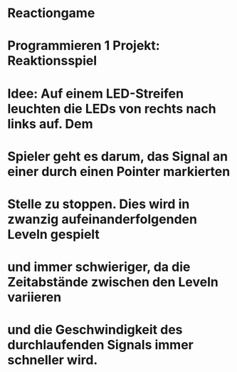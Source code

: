 # Reactiongame

# Programmieren 1 Projekt: Reaktionsspiel
# Idee: Auf einem LED-Streifen leuchten die LEDs von rechts nach links auf. Dem
# Spieler geht es darum, das Signal an einer durch einen Pointer markierten
# Stelle zu stoppen. Dies wird in zwanzig aufeinanderfolgenden Leveln gespielt
# und immer schwieriger, da die Zeitabstände zwischen den Leveln variieren
# und die Geschwindigkeit des durchlaufenden Signals immer schneller wird.
